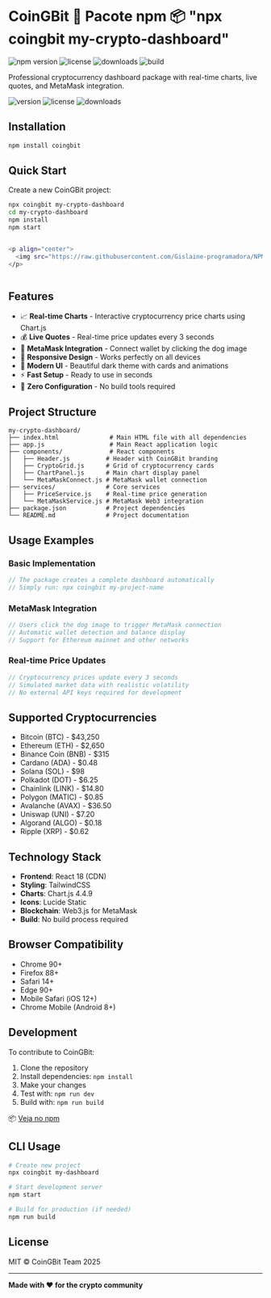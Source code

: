 # CoinGBit 🚀  Pacote npm 📦 "npx coingbit my-crypto-dashboard"

![npm version](https://img.shields.io/npm/v/coingbit)
![license](https://img.shields.io/github/license/coingbit/coingbit-package)
![downloads](https://img.shields.io/npm/dt/coingbit)
![build](https://img.shields.io/github/actions/workflow/status/coingbit/coingbit-package/main.yml)

Professional cryptocurrency dashboard package with real-time charts, live quotes, and MetaMask integration.

![version](https://img.shields.io/npm/v/coingbit)
![license](https://img.shields.io/github/license/coingbit/coingbit-package)
![downloads](https://img.shields.io/npm/dt/coingbit)

## Installation

```bash
npm install coingbit
```

## Quick Start

Create a new CoinGBit project:

```bash
npx coingbit my-crypto-dashboard
cd my-crypto-dashboard
npm install
npm start


<p align="center">
  <img src="https://raw.githubusercontent.com/Gislaine-programadora/NPM-coingbit/main/public/npm-coingbit.png" alt="Coingbit npm badge" width="200"/>
</p>



```

## Features

- 📈 **Real-time Charts** - Interactive cryptocurrency price charts using Chart.js
- 💰 **Live Quotes** - Real-time price updates every 3 seconds  
- 🦊 **MetaMask Integration** - Connect wallet by clicking the dog image
- 📱 **Responsive Design** - Works perfectly on all devices
- 🎨 **Modern UI** - Beautiful dark theme with cards and animations
- ⚡ **Fast Setup** - Ready to use in seconds
- 🔧 **Zero Configuration** - No build tools required

## Project Structure

```
my-crypto-dashboard/
├── index.html              # Main HTML file with all dependencies
├── app.js                  # Main React application logic
├── components/             # React components
│   ├── Header.js          # Header with CoinGBit branding
│   ├── CryptoGrid.js      # Grid of cryptocurrency cards
│   ├── ChartPanel.js      # Main chart display panel
│   └── MetaMaskConnect.js # MetaMask wallet connection
├── services/              # Core services
│   ├── PriceService.js    # Real-time price generation
│   └── MetaMaskService.js # MetaMask Web3 integration
├── package.json           # Project dependencies
└── README.md              # Project documentation
```

## Usage Examples

### Basic Implementation
```javascript
// The package creates a complete dashboard automatically
// Simply run: npx coingbit my-project-name
```

### MetaMask Integration
```javascript
// Users click the dog image to trigger MetaMask connection
// Automatic wallet detection and balance display
// Support for Ethereum mainnet and other networks
```

### Real-time Price Updates
```javascript
// Cryptocurrency prices update every 3 seconds
// Simulated market data with realistic volatility
// No external API keys required for development
```

## Supported Cryptocurrencies

- Bitcoin (BTC) - $43,250
- Ethereum (ETH) - $2,650
- Binance Coin (BNB) - $315
- Cardano (ADA) - $0.48
- Solana (SOL) - $98
- Polkadot (DOT) - $6.25
- Chainlink (LINK) - $14.80
- Polygon (MATIC) - $0.85
- Avalanche (AVAX) - $36.50
- Uniswap (UNI) - $7.20
- Algorand (ALGO) - $0.18
- Ripple (XRP) - $0.62

## Technology Stack

- **Frontend**: React 18 (CDN)
- **Styling**: TailwindCSS
- **Charts**: Chart.js 4.4.9
- **Icons**: Lucide Static
- **Blockchain**: Web3.js for MetaMask
- **Build**: No build process required

## Browser Compatibility

- Chrome 90+
- Firefox 88+
- Safari 14+
- Edge 90+
- Mobile Safari (iOS 12+)
- Chrome Mobile (Android 8+)

## Development

To contribute to CoinGBit:

1. Clone the repository
2. Install dependencies: `npm install`
3. Make your changes
4. Test with: `npm run dev`
5. Build with: `npm run build`

📦 [Veja no npm](https://www.npmjs.com/package/coingbit)

## CLI Usage

```bash
# Create new project
npx coingbit my-dashboard

# Start development server
npm start

# Build for production (if needed)
npm run build
```

## License

MIT © CoinGBit Team 2025

---

**Made with ❤️ for the crypto community**
